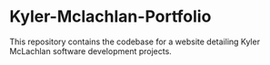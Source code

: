 # Kyler-Mclachlan-Portfolio
This repository contains the codebase for a website detailing Kyler McLachlan software development projects.
